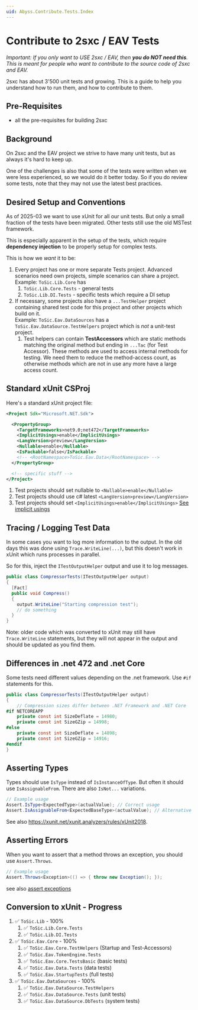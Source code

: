 ```yaml
---
uid: Abyss.Contribute.Tests.Index
---
```


# Contribute to 2sxc / EAV Tests

_Important: If you only want to USE 2sxc / EAV, then **you do NOT need this**. This is meant for people who want to contribute to the source code of 2sxc and EAV._

2sxc has about 3'500 unit tests and growing.
This is a guide to help you understand how to run them, and how to contribute to them.

## Pre-Requisites

* all the pre-requisites for building 2sxc

## Background

On 2sxc and the EAV project we strive to have many unit tests, but as always it's hard to keep up.

One of the challenges is also that some of the tests were written when we were less experienced, so we would do it better today.
So if you do review some tests, note that they may not use the latest best practices.

## Desired Setup and Conventions

As of 2025-03 we want to use xUnit for all our unit tests.
But only a small fraction of the tests have been migrated.
Other tests still use the old MSTest framework.

This is especially apparent in the setup of the tests, which require **dependency injection** to be properly setup for complex tests.

This is how we _want_ it to be:

1. Every project has one or more separate Tests project. Advanced scenarios need own projects, simple scenarios can share a project.  
   Example: `ToSic.Lib.Core` has
    1. `ToSic.Lib.Core.Tests` - general tests
    1. `ToSic.Lib.DI.Tests` - specific tests which require a DI setup
1. If necessary, some projects also have a `...TestHelper` project containing shared test code for this project and other projects which build on it.  
   Example: `ToSic.Eav.DataSources` has a `ToSic.Eav.DataSource.TestHelpers` project which is _not_ a unit-test project.
    1. Test helpers can contain **TestAccessors** which are static methods matching the original method but ending in `...Tac` (for Test Accessor).
    These methods are used to access internal methods for testing. We need them to reduce the method-access count, as otherwise methods which are not in use any more have a large access count.

## Standard xUnit CSProj

Here's a standard xUnit project file:

```xml
<Project Sdk="Microsoft.NET.Sdk">

  <PropertyGroup>
    <TargetFrameworks>net9.0;net472</TargetFrameworks>
    <ImplicitUsings>enable</ImplicitUsings>
    <LangVersion>preview</LangVersion>
    <Nullable>enable</Nullable>
    <IsPackable>false</IsPackable>
    <!-- <RootNamespace>ToSic.Eav.Data</RootNamespace> -->
  </PropertyGroup>

  <!-- specific stuff -->
</Project>
```

1. Test projects should set nullable to `<Nullable>enable</Nullable>`
1. Test projects should use c# latest `<LangVersion>preview</LangVersion>`
1. Test projects should set `<ImplicitUsings>enable</ImplicitUsings>` [See implicit usings](https://devblogs.microsoft.com/dotnet/welcome-to-csharp-10/#implicit-usings)


## Tracing / Logging Test Data

In some cases you want to log more information to the output.
In the old days this was done using `Trace.WriteLine(...)`,
but this doesn't work in xUnit which runs processes in parallel.

So for this, inject the `ITestOutputHelper` output and use it to log messages.

```csharp
public class CompressorTests(ITestOutputHelper output)
{
  [Fact]
  public void Compress()
  {
    output.WriteLine("Starting compression test");
    // do something
  }
}
```

Note: older code which was converted to xUnit may still have `Trace.WriteLine` statements, but they will not appear in the output and should be updated as you find them.

## Differences in .net 472 and .net Core

Some tests need different values depending on the .net framework.
Use `#if` statements for this.

```csharp
public class CompressorTests(ITestOutputHelper output)
{
    // Compression sizes differ between .NET Framework and .NET Core
#if NETCOREAPP
    private const int SizeDeflate = 14980;
    private const int SizeGZip = 14998;
#else
    private const int SizeDeflate = 14898;
    private const int SizeGZip = 14916;
#endif
}
```

## Asserting Types

Types should use `IsType` instead of `IsInstanceOfType`.
But often it should use `IsAssignableFrom`. There are also `IsNot...` variations.

```csharp
// Example usage
Assert.IsType<ExpectedType>(actualValue); // Correct usage
Assert.IsAssignableFrom<ExpectedBaseType>(actualValue); // Alternative usage
```

See also <https://xunit.net/xunit.analyzers/rules/xUnit2018>.

## Asserting Errors

When you want to assert that a method throws an exception, you should use `Assert.Throws`.

```csharp
// Example usage
Assert.Throws<Exception>(() => { throw new Exception(); });
```

see also [assert exceptions](https://stackoverflow.com/questions/45017295/assert-an-exception-using-xunit)


## Conversion to xUnit - Progress

1. ✅ `ToSic.Lib` - 100%
    1. ✅ `ToSic.Lib.Core.Tests`
    1. ✅ `ToSic.Lib.DI.Tests`
1. ✅ `ToSic.Eav.Core` - 100%
    1. ✅ `ToSic.Eav.Core.TestHelpers` (Startup and Test-Accessors)
    1. ✅ `ToSic.Eav.TokenEngine.Tests`
    1. ✅ `ToSic.Eav.Core.TestsBasic` (basic tests)
    1. ✅ `ToSic.Eav.Data.Tests` (data tests)
    1. ✅ `ToSic.Eav.StartupTests` (full tests)
1. ✅ `ToSic.Eav.DataSources` - 100%
    1. ✅ `ToSic.Eav.DataSource.TestHelpers`
    1. ✅ `ToSic.Eav.DataSource.Tests` (unit tests)
    1. ✅ `ToSic.Eav.DataSource.DbTests` (system tests)
